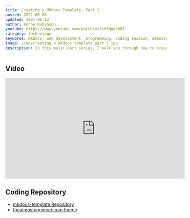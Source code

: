 ```yaml
---
title: Creating a MkDocs Template, Part 1
posted: 2021-06-08
updated: 2021-06-12
author: Kenny Robinson
youtube: https://www.youtube.com/watch?v=3sHTqWg90OI
category: technology
keywords: mkdocs, web development, programming, coding session, website template, mkdocs template, youtube video, youtuber, static website static site, static site generator
image: /img/creating a mkdocs template part 1.jpg
description: In this mulit-part series, I walk you through how to create a template for a MkDocs based website.
---
```


## Video

<iframe width="560" height="315" src="https://www.youtube.com/embed/3sHTqWg90OI" title="YouTube video player" frameborder="0" allow="accelerometer; autoplay; clipboard-write; encrypted-media; gyroscope; picture-in-picture" allowfullscreen></iframe>

## Coding Repository

* <a href="https://github.com/almostengr/mkdocs-template" target="_blank">mkdocs-template Repository</a>
* <a href="https://github.com/almostengr/almostengrwebsite/tree/main/Almostengr.AlmostengrWebsite/theme" target="_blank">thealmostengineer.com theme</a>
